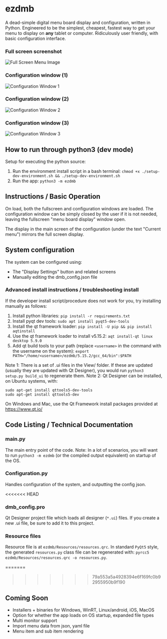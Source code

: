 # ezdmb
A dead-simple digital menu board display and configuration, written in Python.  Engineered to be the simplest, cheapest, fastest way to get your menu to display on **any** tablet or computer.  Ridiculously user friendly, with basic configuration interface.
### Full screen screenshot
![Full Screen Menu Image](/Images/354580462_orig.jpg)
### Configuration window (1)
![Configuration Window 1](/Images/ezdmb1.PNG)
### Configuration window (2)
![Configuration Window 2](/Images/ezdmb2.PNG)
### Configuration window (3)
![Configuration Window 3](/Images/ezdmb3.PNG)

## How to run through python3 (dev mode)
Setup for executing the python source:

1. Run the environment install script in a bash terminal: `chmod +x ./setup-dev-environment.sh && ./setup-dev-environment.sh`
2. Run the app: `python3 -m ezdmb`

## Instructions / Basic Operation
On load, both the fullscreen and configuration windows are loaded.  The configuration window can be simply closed by the user if it is not needed, leaving the fullscreen "menu board display" window open. 

The display in the main screen of the configuration (under the text "Current menu") mirrors the full screen display.

## System configuration
The system can be configured using:
- The "Display Settings" button and related screens
- Manually editing the dmb_config.json file

### Advanced install instructions / troubleshooting install

If the developer install script/procedure does not work for you, try installing manually as follows:

1. Install python libraries: `pip install -r requirements.txt`
2. Install pyqt dev tools: `sudo apt install pyqt5-dev-tools`
3. Install the qt framework loader: `pip install -U pip && pip install aqtinstall`
4. Use the qt framework loader to install v5.15.2: `aqt install-qt linux desktop 5.9.0`
5. Add qt build tools to your path (replace `<username>` in the command with the username on the system): `export PATH="/home/<username>/ezdmb/5.15.2/gcc_64/bin":$PATH`

Note 1: There is a set of .ui files in the View/ folder. If these are updated (usually they are updated with Qt Designer), you would run `python3 setup.py build_ui` to regenerate them.
Note 2: Qt Designer can be installed, on Ubuntu systems, with:
```
sudo apt-get install qttools5-dev-tools
sudo apt-get install qttools5-dev
```

On Windows and Mac, use the Qt Framework install packages provided at https://www.qt.io/

## Code Listing / Technical Documentation

### __main__.py
The main entry point of the code.  Note:  In a lot of scenarios, you will want to run `python3 -m ezdmb` (or the compiled output equivalent) on startup of the OS.

### Configuration.py
Handles configuration of the system, and outputting the config json.

<<<<<<< HEAD
### dmb_config.pro
Qt Designer project file which loads all designer (`*.ui`) files. If you create a new .ui file, be sure to add it to this project.

### Resource files
Resource file is at `ezdmb/Resources/resources.qrc`. In standard `PyQt5` style, the generated `resources.py` class file can be regenerated with:
`pyrcc5 ezdmb/Resources/resources.qrc -o resources.py`.

=======
>>>>>>> 79a553a5a4928394e6f169fc0b92955950b9f190
## Coming Soon
- Installers + binaries for Windows, WinRT, Linux/android, iOS, MacOS
- Option for whether the app loads on OS startup, expanded file types
- Multi monitor support
- Import menu data from json, yaml file
- Menu item and sub item rendering
